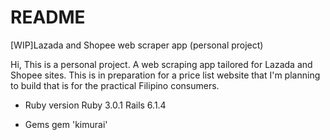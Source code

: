 # README

[WIP]Lazada and Shopee web scraper app (personal project)

Hi, This is a personal project. A web scraping app tailored for Lazada and Shopee sites.
This is in preparation for a price list website that I'm planning to build that is for the practical Filipino consumers.

* Ruby version
Ruby 3.0.1
Rails 6.1.4

* Gems
gem 'kimurai'
